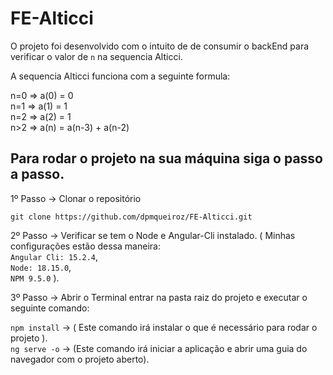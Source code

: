 # FE-Alticci

O projeto foi desenvolvido com o intuito de de consumir o backEnd para verificar o valor de `n` na sequencia Alticci.

A sequencia Alticci funciona com a seguinte formula:

n=0 => a(0) = 0 <br>
n=1 => a(1) = 1 <br>
n=2 => a(2) = 1 <br>
n>2 => a(n) = a(n-3) + a(n-2) <br>

## Para rodar o projeto na sua máquina siga o passo a passo.

1º Passo -> Clonar o repositório

`git clone https://github.com/dpmqueiroz/FE-Alticci.git`

2º Passo -> Verificar se tem o Node e Angular-Cli instalado. ( Minhas configurações estão dessa maneira: <br>`Angular Cli: 15.2.4`, <br>`Node: 18.15.0`,
<br>`NPM 9.5.0` ).

3º Passo -> Abrir o Terminal entrar na pasta raiz do projeto e executar o seguinte comando:

`npm install` -> ( Este comando irá instalar o que é necessário para rodar o projeto ). <br>
`ng serve -o` -> (Este comando irá iniciar a aplicação e abrir uma guia do navegador com o projeto aberto).
